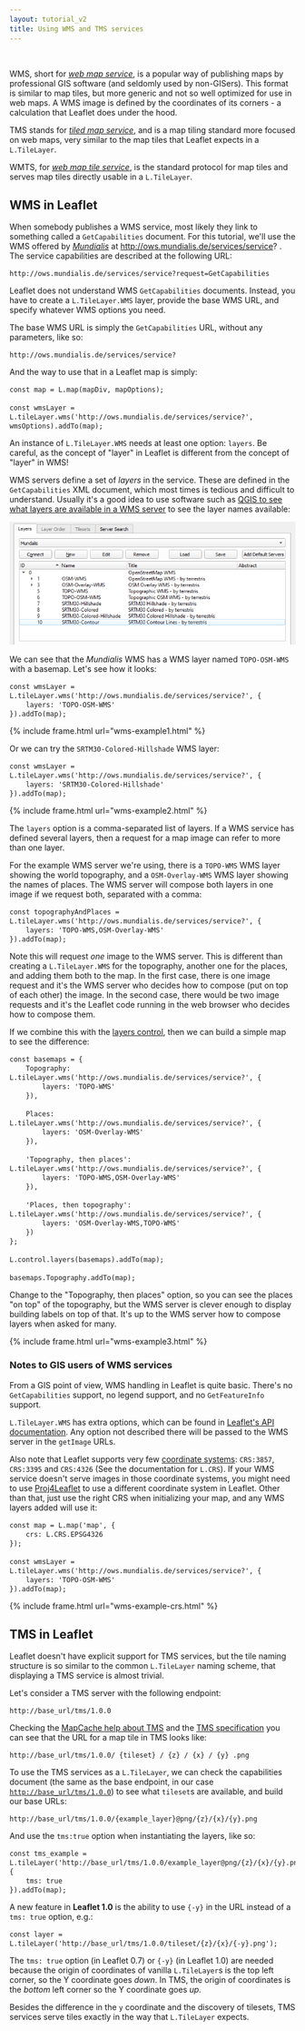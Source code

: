 ```yaml
---
layout: tutorial_v2
title: Using WMS and TMS services
---
```


<style>
iframe {
    border: 1px solid #ccc;
    border-radius: 5px;
}
</style>

<br/>

WMS, short for [*web map service*](https://en.wikipedia.org/wiki/Web_Map_Service), is a popular way of publishing maps by professional GIS software (and seldomly used by non-GISers). This format is similar to map tiles, but more generic and not so well optimized for use in web maps. A WMS image is defined by the coordinates of its corners - a calculation that Leaflet does under the hood.

TMS stands for [*tiled map service*](https://en.wikipedia.org/wiki/Tile_Map_Service), and is a map tiling standard more focused on web maps, very similar to the map tiles that Leaflet expects in a `L.TileLayer`.

WMTS, for [*web map tile service*](https://en.wikipedia.org/wiki/Web_Map_Tile_Service), is the standard protocol for map tiles and serves map tiles directly usable in a `L.TileLayer`.


## WMS in Leaflet

When somebody publishes a WMS service, most likely they link to something called a `GetCapabilities` document. For this tutorial, we'll use the WMS offered by [*Mundialis*](https://www.mundialis.de) at http://ows.mundialis.de/services/service? . The service capabilities are described at the following URL:

	http://ows.mundialis.de/services/service?request=GetCapabilities

Leaflet does not understand WMS `GetCapabilities` documents. Instead, you have to create a `L.TileLayer.WMS` layer, provide the base WMS URL, and specify whatever WMS options you need.

The base WMS URL is simply the `GetCapabilities` URL, without any parameters, like so:

	http://ows.mundialis.de/services/service?

And the way to use that in a Leaflet map is simply:

	const map = L.map(mapDiv, mapOptions);

	const wmsLayer = L.tileLayer.wms('http://ows.mundialis.de/services/service?', wmsOptions).addTo(map);

An instance of `L.TileLayer.WMS` needs at least one option: `layers`. Be careful, as the concept of "layer" in Leaflet is different from the concept of "layer" in WMS!

WMS servers define a set of *layers* in the service. These are defined in the `GetCapabilities` XML document, which most times is tedious and difficult to understand. Usually it's a good idea to use software such as [QGIS to see what layers are available in a WMS server](http://www.qgistutorials.com/en/docs/working_with_wms.html) to see the layer names available:

![Discovering WMS layers with QGIS](qgis-wms-layers.png)

We can see that the *Mundialis* WMS has a WMS layer named `TOPO-OSM-WMS` with a basemap. Let's see how it looks:

	const wmsLayer = L.tileLayer.wms('http://ows.mundialis.de/services/service?', {
		layers: 'TOPO-OSM-WMS'
	}).addTo(map);

{% include frame.html url="wms-example1.html" %}


Or we can try the `SRTM30-Colored-Hillshade` WMS layer:

	const wmsLayer = L.tileLayer.wms('http://ows.mundialis.de/services/service?', {
		layers: 'SRTM30-Colored-Hillshade'
	}).addTo(map);

{% include frame.html url="wms-example2.html" %}


The `layers` option is a comma-separated list of layers. If a WMS service has defined several layers, then a request for a map image can refer to more than one layer.

For the example WMS server we're using, there is a `TOPO-WMS` WMS layer showing the world topography, and a `OSM-Overlay-WMS` WMS layer showing the names of places. The WMS server will compose both layers in one image if we request both, separated with a comma:

	const topographyAndPlaces = L.tileLayer.wms('http://ows.mundialis.de/services/service?', {
		layers: 'TOPO-WMS,OSM-Overlay-WMS'
	}).addTo(map);

Note this will request *one* image to the WMS server. This is different than creating a `L.TileLayer.WMS` for the topography, another one for the places, and adding them both to the map. In the first case, there is one image request and it's the WMS server who decides how to compose (put on top of each other) the image. In the second case, there would be two image requests and it's the Leaflet code running in the web browser who decides how to compose them.

If we combine this with the [layers control](/examples/layers-control.html), then we can build a simple map to see the difference:

	const basemaps = {
		Topography: L.tileLayer.wms('http://ows.mundialis.de/services/service?', {
			layers: 'TOPO-WMS'
		}),

		Places: L.tileLayer.wms('http://ows.mundialis.de/services/service?', {
			layers: 'OSM-Overlay-WMS'
		}),

		'Topography, then places': L.tileLayer.wms('http://ows.mundialis.de/services/service?', {
			layers: 'TOPO-WMS,OSM-Overlay-WMS'
		}),

		'Places, then topography': L.tileLayer.wms('http://ows.mundialis.de/services/service?', {
			layers: 'OSM-Overlay-WMS,TOPO-WMS'
		})
	};

	L.control.layers(basemaps).addTo(map);

	basemaps.Topography.addTo(map);

Change to the "Topography, then places" option, so you can see the places "on top" of the topography, but the WMS server is clever enough to display building labels on top of that. It's up to the WMS server how to compose layers when asked for many.

{% include frame.html url="wms-example3.html" %}


### Notes to GIS users of WMS services

From a GIS point of view, WMS handling in Leaflet is quite basic. There's no `GetCapabilities` support, no legend support, and no `GetFeatureInfo` support.

`L.TileLayer.WMS` has extra options, which can be found in [Leaflet's API documentation](/reference.html#tilelayer-wms). Any option not described there will be passed to the WMS server in the `getImage` URLs.

Also note that Leaflet supports very few [coordinate systems](https://en.wikipedia.org/wiki/Spatial_reference_system): `CRS:3857`, `CRS:3395` and `CRS:4326` (See the documentation for `L.CRS`). If your WMS service doesn't serve images in those coordinate systems, you might need to use [Proj4Leaflet](https://github.com/kartena/Proj4Leaflet) to use a different coordinate system in Leaflet. Other than that, just use the right CRS when initializing your map, and any WMS layers added will use it:

	const map = L.map('map', {
		crs: L.CRS.EPSG4326
	});

	const wmsLayer = L.tileLayer.wms('http://ows.mundialis.de/services/service?', {
		layers: 'TOPO-OSM-WMS'
	}).addTo(map);

{% include frame.html url="wms-example-crs.html" %}
	
	
## TMS in Leaflet

Leaflet doesn't have explicit support for TMS services, but the tile naming structure is so similar to the common `L.TileLayer` naming scheme, that displaying a TMS service is almost trivial.

Let's consider a TMS server with the following endpoint:

	http://base_url/tms/1.0.0

Checking the [MapCache help about TMS](http://mapserver.org/mapcache/services.html) and the [TMS specification](https://wiki.osgeo.org/wiki/Tile_Map_Service_Specification) you can see that the URL for a map tile in TMS looks like:

	http://base_url/tms/1.0.0/ {tileset} / {z} / {x} / {y} .png

To use the TMS services as a `L.TileLayer`, we can check the capabilities document (the same as the base endpoint, in our case [`http://base_url/tms/1.0.0`](http://base_url/tms/1.0.0)) to see what `tileset`s are available, and build our base URLs:

	http://base_url/tms/1.0.0/{example_layer}@png/{z}/{x}/{y}.png


And use the `tms:true` option when instantiating the layers, like so:

	const tms_example = L.tileLayer('http://base_url/tms/1.0.0/example_layer@png/{z}/{x}/{y}.png', {
		tms: true
	}).addTo(map);


A new feature in **Leaflet 1.0** is the ability to use `{-y}` in the URL instead of a `tms: true` option, e.g.:

	const layer = L.tileLayer('http://base_url/tms/1.0.0/tileset/{z}/{x}/{-y}.png');

The `tms: true` option (in Leaflet 0.7) or `{-y}` (in Leaflet 1.0) are needed because the origin of coordinates of vanilla `L.TileLayer`s is the top left corner, so the Y coordinate goes *down*. In TMS, the origin of coordinates is the *bottom* left corner so the Y coordinate goes *up*.

Besides the difference in the `y` coordinate and the discovery of tilesets, TMS services serve tiles exactly in the way that `L.TileLayer` expects.
